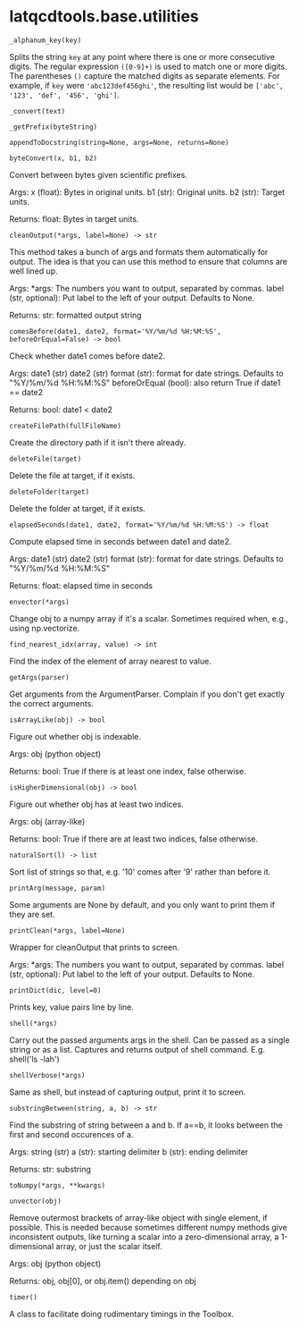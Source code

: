 latqcdtools.base.utilities
=============

`_alphanum_key(key)`

Splits the string `key` at any point where there is one or more consecutive digits. 
The regular expression `([0-9]+)` is used to match one or more digits. The parentheses `()` 
capture the matched digits as separate elements. For example, if `key` were 
`'abc123def456ghi'`, the resulting list would be `['abc', '123', 'def', '456', 'ghi']`. 

`_convert(text)`


`_getPrefix(byteString)`


`appendToDocstring(string=None, args=None, returns=None)`


`byteConvert(x, b1, b2)`

Convert between bytes given scientific prefixes.

Args:
    x (float): Bytes in original units. 
    b1 (str): Original units. 
    b2 (str): Target units.

Returns:
    float: Bytes in target units. 

`cleanOutput(*args, label=None) -> str`

This method takes a bunch of args and formats them automatically for output. The idea is
that you can use this method to ensure that columns are well lined up.

Args:
    *args: The numbers you want to output, separated by commas. 
    label (str, optional): Put label to the left of your output. Defaults to None.

Returns:
    str: formatted output string 

`comesBefore(date1, date2, format='%Y/%m/%d %H:%M:%S', beforeOrEqual=False) -> bool`

Check whether date1 comes before date2.

Args:
    date1 (str)
    date2 (str)
    format (str): format for date strings. Defaults to "%Y/%m/%d %H:%M:%S"
    beforeOrEqual (bool): also return True if date1 == date2
    
Returns:
    bool: date1 < date2 

`createFilePath(fullFileName)`

Create the directory path if it isn't there already. 

`deleteFile(target)`

Delete the file at target, if it exists. 

`deleteFolder(target)`

Delete the folder at target, if it exists. 

`elapsedSeconds(date1, date2, format='%Y/%m/%d %H:%M:%S') -> float`

Compute elapsed time in seconds between date1 and date2. 

Args:
    date1 (str)
    date2 (str)
    format (str): format for date strings. Defaults to "%Y/%m/%d %H:%M:%S"
    
Returns:
    float: elapsed time in seconds 

`envector(*args)`

Change obj to a numpy array if it's a scalar. Sometimes required when, e.g., using np.vectorize. 

`find_nearest_idx(array, value) -> int`

Find the index of the element of array nearest to value. 

`getArgs(parser)`

Get arguments from the ArgumentParser. Complain if you don't get exactly the correct arguments. 

`isArrayLike(obj) -> bool`

Figure out whether obj is indexable.

Args:
    obj (python object)

Returns:
    bool: True if there is at least one index, false otherwise. 

`isHigherDimensional(obj) -> bool`

Figure out whether obj has at least two indices.

Args:
    obj (array-like)

Returns:
    bool: True if there are at least two indices, false otherwise. 

`naturalSort(l) -> list`

Sort list of strings so that, e.g. '10' comes after '9' rather than before it.

`printArg(message, param)`

Some arguments are None by default, and you only want to print them if they are set. 

`printClean(*args, label=None)`

Wrapper for cleanOutput that prints to screen.

Args:
    *args: The numbers you want to output, separated by commas. 
    label (str, optional): Put label to the left of your output. Defaults to None.

`printDict(dic, level=0)`

Prints key, value pairs line by line. 

`shell(*args)`

Carry out the passed arguments args in the shell. Can be passed as a single
string or as a list. Captures and returns output of shell command. E.g.
    shell('ls -lah')

`shellVerbose(*args)`

Same as shell, but instead of capturing output, print it to screen. 

`substringBetween(string, a, b) -> str`

Find the substring of string between a and b. If a==b, it looks between the
first and second occurences of a. 

Args:
    string (str)
    a (str): starting delimiter 
    b (str): ending delimiter

Returns:
    str: substring

`toNumpy(*args, **kwargs)`


`unvector(obj)`

Remove outermost brackets of array-like object with single element, if possible. This is needed
because sometimes different numpy methods give inconsistent outputs, like turning a scalar
into a zero-dimensional array, a 1-dimensional array, or just the scalar itself.

Args:
    obj (python object)

Returns:
    obj, obj[0], or obj.item() depending on obj


`timer()`

A class to facilitate doing rudimentary timings in the Toolbox. 

